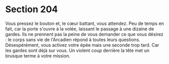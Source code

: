 # Section 204

Vous pressez le bouton et, le cœur battant, vous attendez. Peu de 
temps en fait, car la porte s'ouvre à la volée, laissant le passage à 
une dizaine de gardes. Ils ne prennent pas la peine de vous 
demander ce que vous désirez : le corps sans vie de l'Arcadien 
répond à toutes leurs questions. Désespérément, vous activez 
votre épée mais une seconde trop tard. Car les gardes sont déjà 
sur vous. Un violent coup derrière la tête met un brusque terme à 
votre mission.